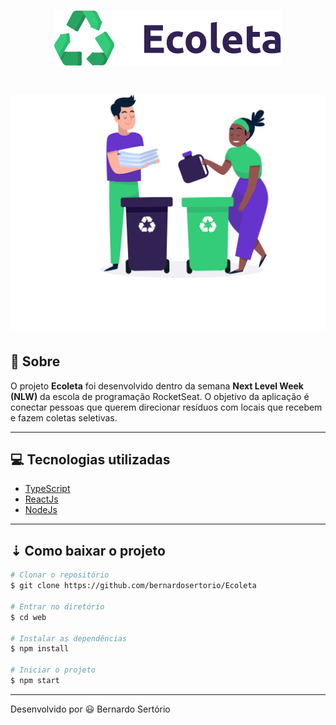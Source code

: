 
<h1 align="center">
  <img src="src/assets/logo.svg">
<h1>

<h1>
  <img src="src/assets/home-background.svg">
</h1>

## 🔖 Sobre

O projeto **Ecoleta** foi desenvolvido dentro da semana **Next Level Week (NLW)** da escola de programação RocketSeat. O objetivo da aplicação é conectar pessoas que querem direcionar resíduos com locais que recebem e fazem coletas seletivas. 

---

## 💻 Tecnologias utilizadas

- [TypeScript](https://www.typescriptlang.org/)
- [ReactJs](https://www.reactjs.org)
- [NodeJs](https://nodejs.org/en/)

---

## ⇣ Como baixar o projeto

```bash
# Clonar o repositório
$ git clone https://github.com/bernardosertorio/Ecoleta

# Entrar no diretório
$ cd web 

# Instalar as dependências 
$ npm install

# Iniciar o projeto
$ npm start
```

---

Desenvolvido por 😃 Bernardo Sertório





  